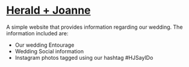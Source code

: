 [Herald + Joanne](http://heraldandjoanne.com/)
=======
A simple website that provides information regarding our wedding. The information included are:
- Our wedding Entourage
- Wedding Social information
- Instagram photos tagged using our hashtag #HJSayIDo